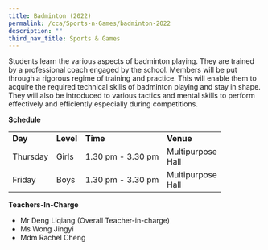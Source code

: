 ```yaml
---
title: Badminton (2022)
permalink: /cca/Sports-n-Games/badminton-2022
description: ""
third_nav_title: Sports & Games
---
```

<p>Students learn the various aspects of badminton playing. They are trained by a professional coach engaged by the school. Members will be put through a rigorous regime of training and practice. This will enable them to acquire the required technical skills of badminton playing and stay in shape. They will also be introduced to various tactics and mental skills to perform effectively and efficiently especially during competitions.</p>
<p><strong>Schedule</strong></p>
<table border="0" cellspacing="0" cellpadding="3">
<tbody>
<tr>
<td><strong>Day</strong></td>
<td><strong>Level</strong></td>
<td><strong>Time</strong></td>
<td><strong>Venue</strong></td>
</tr>
<tr>
<td>Thursday</td>
<td>Girls</td>
<td>1.30 pm - 3.30 pm</td>
<td>Multipurpose<br />Hall</td>
</tr>
<tr>
<td>Friday</td>
<td>Boys</td>
<td>1.30 pm - 3.30 pm</td>
<td>Multipurpose<br />Hall</td>
</tr>
</tbody>
</table>
<p><strong>Teachers-In-Charge</strong></p>
<ul>
<li>Mr Deng Liqiang (Overall Teacher-in-charge)</li>
<li>Ms Wong Jingyi</li>
<li>Mdm Rachel Cheng</li>
</ul>